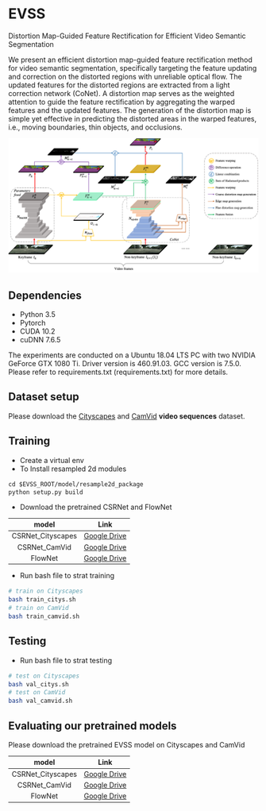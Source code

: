 # EVSS
Distortion Map-Guided Feature Rectification for Efficient Video Semantic Segmentation

We present an efficient distortion map-guided feature rectification method for video semantic segmentation, specifically targeting the feature updating and correction on the distorted regions with unreliable optical flow. The updated features for the distorted regions are extracted from a light correction network (CoNet). A distortion map serves as the weighted attention to guide the feature rectification by aggregating the warped features and the updated features. The generation of the distortion map is simple yet effective in predicting the distorted areas in the warped features, i.e., moving boundaries, thin objects, and occlusions. 


<img src="./figure/figure4.png" width="860"/>


## Dependencies

- Python 3.5
- Pytorch
- CUDA 10.2 
- cuDNN 7.6.5

The experiments are conducted on a Ubuntu 18.04 LTS PC with two NVIDIA GeForce GTX 1080 Ti. Driver version is 460.91.03. GCC version is 7.5.0. Please refer to requirements.txt (requirements.txt) for more details.

## Dataset setup

Please download the [Cityscapes](https://www.cityscapes-dataset.com/) and [CamVid](http://mi.eng.cam.ac.uk/research/projects/VideoRec/CamVid//) **video sequences** dataset.

## Training
- Create a virtual env
- To Install resampled 2d modules
```
cd $EVSS_ROOT/model/resample2d_package
python setup.py build
```
- Download the pretrained CSRNet and FlowNet

| model | Link |
| :--: | :--: |
| CSRNet_Cityscapes | [Google Drive](https://drive.google.com/file/d/1onVZChvwK25OUW4Now6vgGXSzlnhmK2q/view?usp=sharing) |
| CSRNet_CamVid | [Google Drive](https://drive.google.com/file/d/16e7T4fMarJKIzn5_-e27UhRPmaZgdvzN/view?usp=sharing) |
| FlowNet | [Google Drive](https://drive.google.com/file/d/1xJjhkjVGjKJyPVBfhlELl1Gzse4RFm-_/view?usp=sharing) |

- Run bash file to strat training
````bash
# train on Cityscapes
bash train_citys.sh
# train on CamVid
bash train_camvid.sh
````

## Testing
- Run bash file to strat testing
````bash
# test on Cityscapes
bash val_citys.sh
# test on CamVid
bash val_camvid.sh
````
## Evaluating our pretrained models
Please download the pretrained EVSS model on Cityscapes and CamVid

| model | Link |
| :--: | :--: |
| CSRNet_Cityscapes | [Google Drive](https://drive.google.com/file/d/1onVZChvwK25OUW4Now6vgGXSzlnhmK2q/view?usp=sharing) |
| CSRNet_CamVid | [Google Drive](https://drive.google.com/file/d/16e7T4fMarJKIzn5_-e27UhRPmaZgdvzN/view?usp=sharing) |
| FlowNet | [Google Drive](https://drive.google.com/file/d/1xJjhkjVGjKJyPVBfhlELl1Gzse4RFm-_/view?usp=sharing) |





